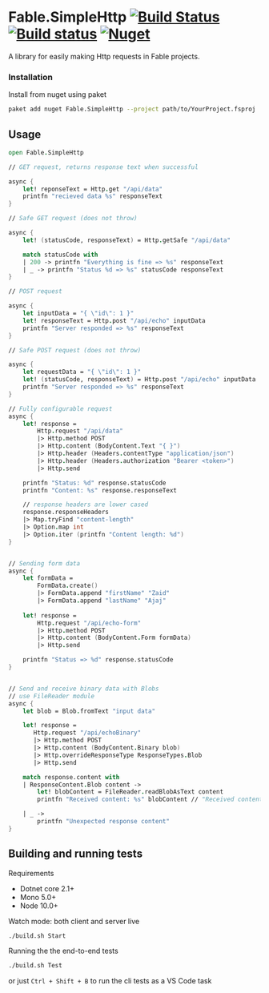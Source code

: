 # Fable.SimpleHttp [![Build Status](https://travis-ci.org/Zaid-Ajaj/Fable.SimpleHttp.svg?branch=master)](https://travis-ci.org/Zaid-Ajaj/Fable.SimpleHttp) [![Build status](https://ci.appveyor.com/api/projects/status/i17usjpn7bbiwm9n?svg=true)](https://ci.appveyor.com/project/Zaid-Ajaj/fable-SimpleHttp) [![Nuget](https://img.shields.io/nuget/v/Fable.SimpleHttp.svg?maxAge=0&colorB=brightgreen)](https://www.nuget.org/packages/Fable.SimpleHttp)

A library for easily making Http requests in Fable projects.

### Installation
Install from nuget using paket
```sh
paket add nuget Fable.SimpleHttp --project path/to/YourProject.fsproj 
```

## Usage
```fs
open Fable.SimpleHttp 

// GET request, returns response text when successful 

async {
    let! reponseText = Http.get "/api/data"
    printfn "recieved data %s" responseText
}

// Safe GET request (does not throw)

async {
    let! (statusCode, responseText) = Http.getSafe "/api/data"

    match statusCode with 
    | 200 -> printfn "Everything is fine => %s" responseText
    | _ -> printfn "Status %d => %s" statusCode responseText
}

// POST request 

async {
    let inputData = "{ \"id\": 1 }"
    let! responseText = Http.post "/api/echo" inputData
    printfn "Server responded => %s" responseText 
}

// Safe POST request (does not throw) 

async {
    let requestData = "{ \"id\": 1 }"
    let! (statusCode, responseText) = Http.post "/api/echo" inputData
    printfn "Server responded => %s" responseText 
}

// Fully configurable request 
async {
    let! response = 
        Http.request "/api/data"
        |> Http.method POST 
        |> Http.content (BodyContent.Text "{ }")
        |> Http.header (Headers.contentType "application/json")
        |> Http.header (Headers.authorization "Bearer <token>")
        |> Http.send 

    printfn "Status: %d" response.statusCode 
    printfn "Content: %s" response.responseText

    // response headers are lower cased
    response.responseHeaders
    |> Map.tryFind "content-length"
    |> Option.map int 
    |> Option.iter (printfn "Content length: %d") 
}


// Sending form data 
async {
    let formData = 
        FormData.create()
        |> FormData.append "firstName" "Zaid"
        |> FormData.append "lastName" "Ajaj"
    
    let! response = 
        Http.request "/api/echo-form"
        |> Http.method POST 
        |> Http.content (BodyContent.Form formData)
        |> Http.send 

    printfn "Status => %d" response.statusCode
}


// Send and receive binary data with Blobs
// use FileReader module 
async {
    let blob = Blob.fromText "input data" 

    let! response = 
       Http.request "/api/echoBinary"
       |> Http.method POST 
       |> Http.content (BodyContent.Binary blob)
       |> Http.overrideResponseType ResponseTypes.Blob
       |> Http.send  

    match response.content with 
    | ResponseContent.Blob content -> 
        let! blobContent = FileReader.readBlobAsText content
        printfn "Received content: %s" blobContent // "Received content: input data"

    | _ ->
        printfn "Unexpected response content"
}
```

## Building and running tests
Requirements

 - Dotnet core 2.1+
 - Mono 5.0+
 - Node 10.0+


Watch mode: both client and server live 
```sh
./build.sh Start 
```
Running the the end-to-end tests
```sh
./build.sh Test
```
or just `Ctrl + Shift + B` to run the cli tests as a VS Code task
